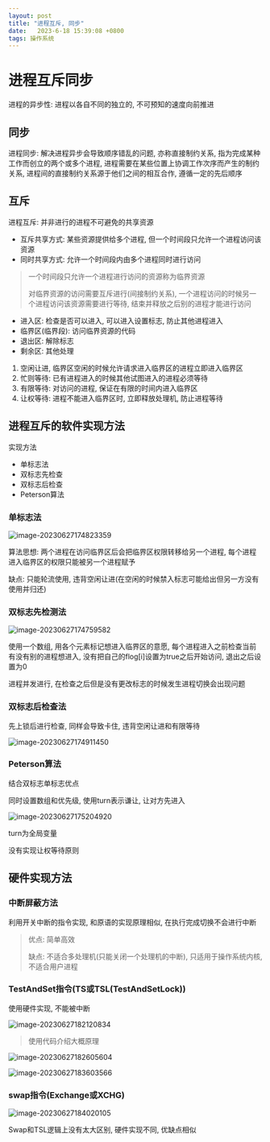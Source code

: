```yaml
---
layout: post
title: "进程互斥, 同步" 
date:   2023-6-18 15:39:08 +0800
tags: 操作系统
---
```


# 进程互斥同步

进程的异步性: 进程以各自不同的独立的, 不可预知的速度向前推进

## 同步

进程同步: 解决进程异步会导致顺序错乱的问题, 亦称直接制约关系, 指为完成某种工作而创立的两个或多个进程, 进程需要在某些位置上协调工作次序而产生的制约关系, 进程间的直接制约关系源于他们之间的相互合作, 遵循一定的先后顺序

## 互斥



进程互斥: 并非进行的进程不可避免的共享资源

+   互斥共享方式: 某些资源提供给多个进程, 但一个时间段只允许一个进程访问该资源
+   同时共享方式: 允许一个时间段内由多个进程同时进行访问

>   一个时间段只允许一个进程进行访问的资源称为临界资源
>
>   对临界资源的访问需要互斥进行(间接制约关系), 一个进程访问的时候另一个进程访问该资源需要进行等待, 结束并释放之后别的进程才能进行访问

+   进入区: 检查是否可以进入, 可以进入设置标志, 防止其他进程进入
+   临界区(临界段): 访问临界资源的代码
+   退出区: 解除标志
+   剩余区: 其他处理

1.   空闲让进, 临界区空闲的时候允许请求进入临界区的进程立即进入临界区
2.   忙则等待: 已有进程进入的时候其他试图进入的进程必须等待
3.   有限等待: 对访问的进程, 保证在有限的时间内进入临界区
4.   让权等待: 进程不能进入临界区时, 立即释放处理机, 防止进程等待

## 进程互斥的软件实现方法

实现方法

+   单标志法
+   双标志先检查
+   双标志后检查
+   Peterson算法

### 单标志法

![image-20230627174823359](https://picture-01-1316374204.cos.ap-beijing.myqcloud.com/image/202408242259519.png)

算法思想: 两个进程在访问临界区后会把临界区权限转移给另一个进程, 每个进程进入临界区的权限只能被另一个进程赋予

缺点: 只能轮流使用, 违背空闲让进(在空闲的时候禁入标志可能给出但另一方没有使用并归还)

### 双标志先检测法



![image-20230627174759582](https://picture-01-1316374204.cos.ap-beijing.myqcloud.com/image/202408242259520.png)

使用一个数组, 用各个元素标记想进入临界区的意愿, 每个进程进入之前检查当前有没有别的进程想进入, 没有把自己的flog[i]设置为true之后开始访问, 退出之后设置为0

进程并发进行, 在检查之后但是没有更改标志的时候发生进程切换会出现问题

### 双标志后检查法

先上锁后进行检查, 同样会导致卡住, 违背空闲让进和有限等待

![image-20230627174911450](https://picture-01-1316374204.cos.ap-beijing.myqcloud.com/image/202408242259521.png)

### Peterson算法

结合双标志单标志优点

同时设置数组和优先级, 使用turn表示谦让, 让对方先进入

![image-20230627175204920](https://picture-01-1316374204.cos.ap-beijing.myqcloud.com/image/202408242259522.png)

turn为全局变量

没有实现让权等待原则

## 硬件实现方法

### 中断屏蔽方法

利用开关中断的指令实现, 和原语的实现原理相似, 在执行完成切换不会进行中断

>   优点: 简单高效
>
>   缺点: 不适合多处理机(只能关闭一个处理机的中断), 只适用于操作系统内核, 不适合用户进程

### TestAndSet指令(TS或TSL(TestAndSetLock))

使用硬件实现, 不能被中断

![image-20230627182120834](https://picture-01-1316374204.cos.ap-beijing.myqcloud.com/image/202408242259523.png)

>   使用代码介绍大概原理

![image-20230627182605604](https://picture-01-1316374204.cos.ap-beijing.myqcloud.com/image/202408242259524.png)

![image-20230627183603566](https://picture-01-1316374204.cos.ap-beijing.myqcloud.com/image/202408242259525.png)

### swap指令(Exchange或XCHG)

![image-20230627184020105](https://picture-01-1316374204.cos.ap-beijing.myqcloud.com/image/202408242259526.png)

Swap和TSL逻辑上没有太大区别, 硬件实现不同, 优缺点相似



